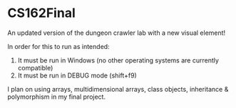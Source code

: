 # CS162Final
An updated version of the dungeon crawler lab with a new visual element!

In order for this to run as intended:
1) It must be run in Windows (no other operating systems are currently compatible)
2) It must be run in DEBUG mode (shift+f9)

I plan on using arrays, multidimensional arrays, class objects, inheritance & polymorphism in my final project.